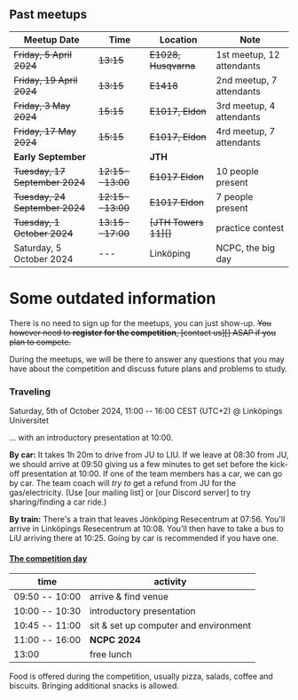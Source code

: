## Past meetups

| Meetup Date                | Time         | Location      | Note               |
| -------------------------- | ------------ | ------------- | ------------------ |
| ~~Friday, 5 April 2024~~  | ~~13:15~~ | ~~E1028, Husqvarna~~ | 1st meetup, 12 attendants |
| ~~Friday, 19 April 2024~~ | ~~13:15~~ | ~~E1418~~            | 2nd meetup, 7 attendants  |
| ~~Friday, 3 May 2024~~    | ~~15:15~~ | ~~E1017, Eldon~~     | 3rd meetup, 4 attendants  |
| ~~Friday, 17 May 2024~~   | ~~15:15~~ | ~~E1017, Eldon~~     | 4rd meetup, 7 attendants  |
| __Early September__ |        | __JTH__ | |
| ~~Tuesday, 17 September 2024~~ | ~~12:15--13:00~~ | ~~E1017 Eldon~~ | 10 people present |
| ~~Tuesday, 24 September 2024~~ | ~~12:15--13:00~~ | ~~E1017 Eldon~~ | 7 people present |
| ~~Tuesday, 1 October 2024~~    | ~~13:15--17:00~~ | ~~[JTH Towers 11][]~~ | practice contest   |
| Saturday, 5 October 2024   | ---          | Linköping     | NCPC, the big day  |


# Some __outdated__ information

There is no need to sign up for the meetups, you can just show-up.
~~You however need to __register for the competition__,
[contact us][] ASAP if you plan to compete.~~

During the meetups,
we will be there to answer any questions that you may have about the competition
and discuss future plans and problems to study.


### Traveling

Saturday, 5th of October 2024, 11:00 -- 16:00 CEST (UTC+2) @ Linköpings Universitet

... with an introductory presentation at 10:00.

__By car:__
It takes 1h 20m to drive from JU to LIU.
If we leave at 08:30 from JU,
we should arrive at 09:50
giving us a few minutes to get set
before the kick-off presentation at 10:00.
If one of the team members has a car,
we can go by car.
The team coach will _try to_ get a refund
from JU
for the gas/electricity.
(Use [our mailing list] or [our Discord server]
to try sharing/finding a car ride.)

__By train:__
There's a train that leaves Jönköping Resecentrum at 07:56.
You'll arrive in Linköpings Resecentrum at 10:08.
You'll then have to take a bus to LiU arriving there at 10:25.
Going by car is recommended if you have one.


#### [The competition day]

[The competition day]: https://lithekod.se/competitions/ncpc/2024/

| time           | activity                              |
| -------------- | ------------------------------------- |
| 09:50 -- 10:00 | arrive & find venue                   |
| 10:00 -- 10:30 | introductory presentation             |
| 10:45 -- 11:00 | sit & set up computer and environment |
| 11:00 -- 16:00 | __NCPC 2024__                         |
| 13:00          | free lunch                            |

Food is offered during the competition,
usually pizza, salads, coffee and biscuits.
Bringing additional snacks is allowed.
